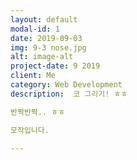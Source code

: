 ```yaml
---
layout: default
modal-id: 1
date: 2019-09-03
img: 9-3 nose.jpg
alt: image-alt
project-date: 9 2019
client: Me
category: Web Development
description:  코 그리기! ㅎㅎ

반짝반짝.. ㅎㅎ

모작입니다.

---
```

